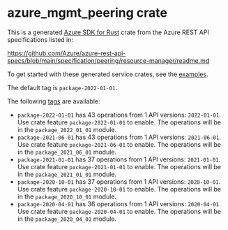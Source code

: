 # azure_mgmt_peering crate

This is a generated [Azure SDK for Rust](https://github.com/Azure/azure-sdk-for-rust) crate from the Azure REST API specifications listed in:

https://github.com/Azure/azure-rest-api-specs/blob/main/specification/peering/resource-manager/readme.md

To get started with these generated service crates, see the [examples](https://github.com/Azure/azure-sdk-for-rust/blob/main/services/README.md#examples).

The default tag is `package-2022-01-01`.

The following [tags](https://github.com/Azure/azure-sdk-for-rust/blob/main/services/tags.md) are available:

- `package-2022-01-01` has 43 operations from 1 API versions: `2022-01-01`. Use crate feature `package-2022-01-01` to enable. The operations will be in the `package_2022_01_01` module.
- `package-2021-06-01` has 43 operations from 1 API versions: `2021-06-01`. Use crate feature `package-2021-06-01` to enable. The operations will be in the `package_2021_06_01` module.
- `package-2021-01-01` has 37 operations from 1 API versions: `2021-01-01`. Use crate feature `package-2021-01-01` to enable. The operations will be in the `package_2021_01_01` module.
- `package-2020-10-01` has 37 operations from 1 API versions: `2020-10-01`. Use crate feature `package-2020-10-01` to enable. The operations will be in the `package_2020_10_01` module.
- `package-2020-04-01` has 36 operations from 1 API versions: `2020-04-01`. Use crate feature `package-2020-04-01` to enable. The operations will be in the `package_2020_04_01` module.
